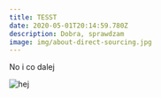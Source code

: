 ```yaml
---
title: TESST
date: 2020-05-01T20:14:59.780Z
description: Dobra, sprawdzam
image: img/about-direct-sourcing.jpg
---
```

No i co dalej

![](img/about-jumbotron.jpg "hej")

>
